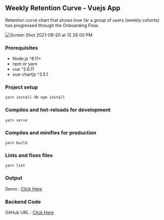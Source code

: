 ## Weekly Retention Curve - Vuejs App

Retention curve chart that shows how far a group of users (weekly cohorts) has progressed through the Onboarding Flow.

![Screen Shot 2021-09-20 at 12 28 00 PM](https://user-images.githubusercontent.com/80531625/133966823-2b41fcb9-c591-4c06-9976-3dbdcc9147f3.png)

### Prerequisites

* Node.js ^8.11+
* npm or yarn
* vue ^2.6.11
* vue-chartjs ^3.5.1

### Project setup
```
yarn install OR npm install
```

### Compiles and hot-reloads for development
```
yarn serve
```

### Compiles and minifies for production
```
yarn build
```

### Lints and fixes files
```
yarn lint
```

### Output

Demo : [Click Here](https://code1.codesands.com/)

### Backend Code

GitHub URL : [Click Here](https://github.com/dilannet777/retention_curve_chart_api)
